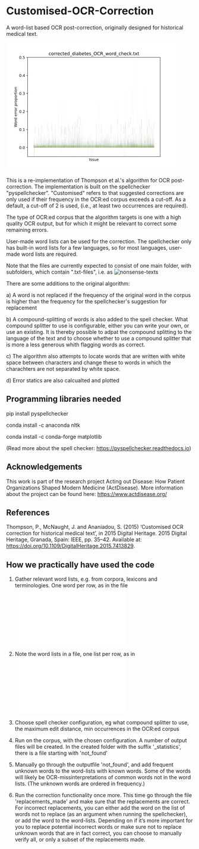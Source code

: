 # Customised-OCR-Correction
A word-list based OCR post-correction, originally designed for historical medical text. 

![OCR statistics](sample_graph.png)

This is a re-implementation of Thompson et al.'s algorithm for OCR post-correction. The implementation is built on the spellchecker "pyspellchecker". "Customised" refers to that suggested corrections are only used if their frequency in the OCR:ed corpus exceeds a cut-off. As a default, a cut-off of 2 is used, (i.e., at least two occurrences are required).

The type of OCR:ed corpus that the algorithm targets is one with a high quality OCR output, but for which it might be relevant to correct some remaining errors.

User-made word lists can be used for the correction. The spellchecker only has built-in word lists for a few languages, so for most languages, user-made word lists are required.

Note that the files are currently expected to consist of one main folder, with subfolders, which contain ".txt-files", i.e. as ![nonsense-texts](nonsense-texts)

There are some additions to the original algorithm:

a) A word is not replaced if the frequency of the original word in the corpus is higher than the frequency for the spellchecker's suggestion for replacement

b) A compound-splitting of words is also added to the spell checker. What compound splitter to use is configurable, either you can write your own, or use an existing. It is thereby possible to adpat the compound splitting to the language of the text and to choose whether to use a compound splitter that is more a less generous whith flagging words as correct.

c) The algorithm also attempts to locate words that are written with white space between characters and change these to words in which the charachters are not separated by white space.

d) Error statics are also calcualted and plotted

## Programming libraries needed
pip install pyspellchecker

conda install -c anaconda nltk

conda install -c conda-forge matplotlib

(Read more about the spell checker: https://pyspellchecker.readthedocs.io)


## Acknowledgements
This work is part of the research project Acting out Disease: How Patient Organizations Shaped Modern Medicine (ActDisease). More information about the project can be found here: https://www.actdisease.org/

## References
Thompson, P., McNaught, J. and Ananiadou, S. (2015) ‘Customised OCR correction for historical medical text’, in 2015 Digital Heritage. 2015 Digital Heritage, Granada, Spain: IEEE, pp. 35–42. Available at: https://doi.org/10.1109/DigitalHeritage.2015.7413829.

## How we practically have used the code
1. Gather relevant word lists, e.g. from corpora, lexicons and terminologies. One word per row, as in the file ![example_word_lists/some_swedish_words.txt](example_word_lists/some_swedish_words.txt)


2. Note the word lists in a file, one list per row, as in ![demo-word-lists.txt](demo-word-lists.txt)

3. Choose spell checker configuration, eg what compound splitter to use, the maximum edit distance, min occurrences in the OCR:ed corpus

4. Run on the corpus, with the chosen configuration. A number of output files will be created. In the created folder with the suffix '_statistics', there is a file starting with 'not_found'

5. Manually go through the outputfile 'not_found', and add frequent unknown words to the word-lists with known words.  Some of the words will likely be OCR-missinterpretations of common words not in the word lists. (The unknown words are ordered in frequency.)

6. Run the correction functionality once more. This time go through the file 'replacements_made' and make sure that the replacements are correct. For incorrect replacements, you can either add the word on the list of words not to replace (as an argument when running the spellchecker), or add the word to the word-lists. Depending on if it’s more important for you to replace potential incorrect words or make sure not to replace unknown words that are in fact correct, you can choose to manually verify all, or only a subset of the replacements made.

